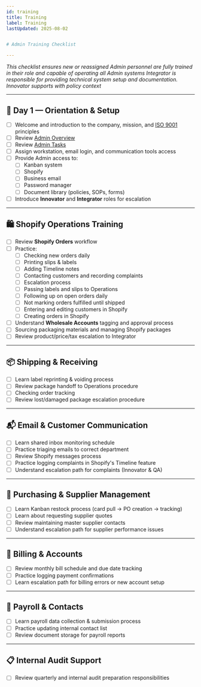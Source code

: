```yaml
---
id: training
title: Training
label: Training
lastUpdated: 2025-08-02


# Admin Training Checklist

---
```

_This checklist ensures new or reassigned Admin personnel are fully trained in their role and capable of operating all Admin systems_
_Integrator is responsible for providing technical system setup and documentation. Innovator supports with policy context_

---

## 🏁 Day 1 — Orientation & Setup

- [ ] Welcome and introduction to the company, mission, and [ISO 9001](/docs/admin/#-iso-9001-clause-responsibility) principles  
- [ ] Review [Admin Overview](/docs/admin/#purpose)
- [ ] Review [Admin Tasks](/docs/admin/tasks/#shopify--orders)
- [ ] Assign workstation, email login, and communication tools access  
- [ ] Provide Admin access to:
  - [ ] Kanban system  
  - [ ] Shopify
  - [ ] Business email
  - [ ] Password manager
  - [ ] Document library (policies, SOPs, forms)  
- [ ] Introduce **Innovator** and **Integrator** roles for escalation  

---

## 🛍️ Shopify Operations Training

- [ ] Review **Shopify Orders** workflow
- [ ] Practice:
  - [ ] Checking new orders daily  
  - [ ] Printing slips & labels  
  - [ ] Adding Timeline notes
  - [ ] Contacting customers and recording complaints
  - [ ] Escalation process
  - [ ] Passing labels and slips to Operations  
  - [ ] Following up on open orders daily  
  - [ ] Not marking orders fulfilled until shipped  
  - [ ] Entering and editing customers in Shopify
  - [ ] Creating orders in Shopify
- [ ] Understand **Wholesale Accounts** tagging and approval process
- [ ] Sourcing packaging materials and managing Shopify packages  
- [ ] Review product/price/tax escalation to Integrator

---

## 📦 Shipping & Receiving

- [ ] Learn label reprinting & voiding process  
- [ ] Review package handoff to Operations procedure  
- [ ] Checking order tracking
- [ ] Review lost/damaged package escalation procedure 

---

## 📬 Email & Customer Communication

- [ ] Learn shared inbox monitoring schedule  
- [ ] Practice triaging emails to correct department  
- [ ] Review Shopify messages process  
- [ ] Practice logging complaints in Shopify's Timeline feature
- [ ] Understand escalation path for complaints (Innovator & QA)

---

## 🧾 Purchasing & Supplier Management

- [ ] Learn Kanban restock process (card pull → PO creation → tracking)  
- [ ] Learn about requesting supplier quotes
- [ ] Review maintaining master supplier contacts
- [ ] Understand escalation path for supplier performance issues

---

## 💸 Billing & Accounts

- [ ] Review monthly bill schedule and due date tracking  
- [ ] Practice logging payment confirmations  
- [ ] Learn escalation path for billing errors or new account setup

---

## 👥 Payroll & Contacts

- [ ] Learn payroll data collection & submission process  
- [ ] Practice updating internal contact list  
- [ ] Review document storage for payroll reports

---

## 📋 Internal Audit Support

- [ ] Review quarterly and internal audit preparation responsibilities  
